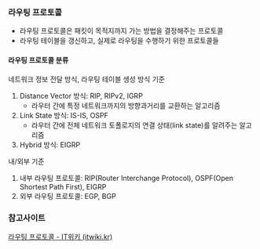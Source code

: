 ### 라우팅 프로토콜

- 라우팅 프로토콜은 패킷이 목적지까지 가는 방법을 결정해주는 프로토콜
- 라우팅 테이블을 갱신하고, 실제로 라우팅을 수행하기 위한 프로토콜들

#### 라우팅 프로토콜 분류

네트워크 정보 전달 방식, 라우팅 테이블 생성 방식 기준

1. Distance Vector 방식: RIP, RIPv2, IGRP
   - 라우터 간에 특정 네트워크까지의 방향과거리를 교환하는 알고리즘
2. Link State 방식: IS-IS, OSPF
   - 라우터 간에 전체 네트워크 토폴로지의 연결 상태(link state)를 알려주는 알고리즘
3. Hybrid 방식: EIGRP



내/외부 기준

1. 내부 라우팅 프로토콜: RIP(Router Interchange Protocol), OSPF(Open Shortest Path First), EIGRP
2. 외부 라우팅 프로토콜: EGP, BGP



### 참고사이트

[라우팅 프로토콜 - IT위키 (itwiki.kr)](https://itwiki.kr/w/라우팅_프로토콜#RIP)